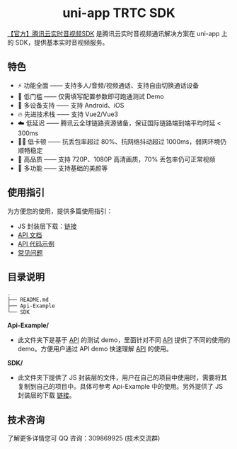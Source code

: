 <h1 align="center"> uni-app TRTC SDK </h1>

[【官方】腾讯云实时音视频SDK](https://ext.dcloud.net.cn/plugin?id=7774) 是腾讯云实时音视频通讯解决方案在 uni-app 上的 SDK，提供基本实时音视频服务。


## 特色
- ⚡️ 功能全面 —— 支持多人/音频/视频通话、支持自由切换通话设备
- 🌟 低门槛 —— 仅需填写配置参数即可跑通测试 Demo
- 📱 多设备支持 —— 支持 Android、iOS
- 🔥 先进技术栈 —— 支持 Vue2/Vue3
- ☁️ 低延迟 —— 腾讯云全球链路资源储备，保证国际链路端到端平均时延 < 300ms
- 🤙🏻 低卡顿 —— 抗丢包率超过 80%、抗网络抖动超过 1000ms，弱网环境仍顺畅稳定
- 🌈 高品质 —— 支持 720P、1080P 高清画质，70% 丢包率仍可正常视频
- 🎨 多功能 —— 支持基础的美颜等


## 使用指引
为方便您的使用，提供多篇使用指引：
- JS 封装层下载：[链接](https://web.sdk.qcloud.com/trtc/uniapp/download/TrtcCloud.zip)
- [API 文档](https://web.sdk.qcloud.com/trtc/uniapp/doc/zh-cn/TrtcCloud.html#enterRoom)
- [API 代码示例](https://cloud.tencent.com/document/product/647/72629)
- [常见问题](https://cloud.tencent.com/document/product/647/81008)


## 目录说明
```text
.
├── README.md
├── Api-Example
└── SDK
```

**Api-Example/**
- 此文件夹下是基于 [API](https://web.sdk.qcloud.com/trtc/uniapp/doc/zh-cn/TrtcCloud.html#enterRoom) 的测试 demo，里面针对不同 [API](https://web.sdk.qcloud.com/trtc/uniapp/doc/zh-cn/TrtcCloud.html#enterRoom) 提供了不同的使用的 demo。方便用户通过 API demo 快速理解 [API](https://web.sdk.qcloud.com/trtc/uniapp/doc/zh-cn/TrtcCloud.html#enterRoom) 的使用。

**SDK/**
- 此文件夹下提供了 JS 封装层的文件，用户在自己的项目中使用时，需要将其复制到自己的项目中。具体可参考 Api-Example 中的使用。另外提供了 JS 封装层的下载 [链接](https://web.sdk.qcloud.com/trtc/uniapp/download/TrtcCloud.zip)。


## 技术咨询
了解更多详情您可 QQ 咨询：309869925 (技术交流群)
